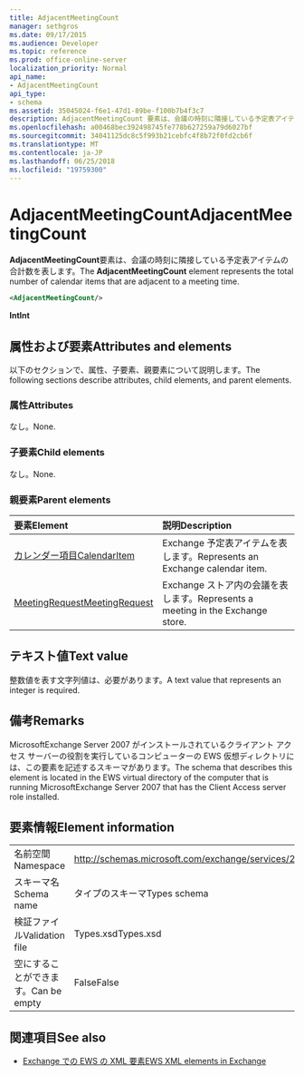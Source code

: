 ```yaml
---
title: AdjacentMeetingCount
manager: sethgros
ms.date: 09/17/2015
ms.audience: Developer
ms.topic: reference
ms.prod: office-online-server
localization_priority: Normal
api_name:
- AdjacentMeetingCount
api_type:
- schema
ms.assetid: 35045024-f6e1-47d1-89be-f100b7b4f3c7
description: AdjacentMeetingCount 要素は、会議の時刻に隣接している予定表アイテムの合計数を表します。
ms.openlocfilehash: a00468bec392498745fe778b627259a79d6027bf
ms.sourcegitcommit: 34041125dc8c5f993b21cebfc4f8b72f0fd2cb6f
ms.translationtype: MT
ms.contentlocale: ja-JP
ms.lasthandoff: 06/25/2018
ms.locfileid: "19759300"
---
```

# <a name="adjacentmeetingcount"></a><span data-ttu-id="94ec8-103">AdjacentMeetingCount</span><span class="sxs-lookup"><span data-stu-id="94ec8-103">AdjacentMeetingCount</span></span>

<span data-ttu-id="94ec8-104">**AdjacentMeetingCount**要素は、会議の時刻に隣接している予定表アイテムの合計数を表します。</span><span class="sxs-lookup"><span data-stu-id="94ec8-104">The **AdjacentMeetingCount** element represents the total number of calendar items that are adjacent to a meeting time.</span></span> 
  
```xml
<AdjacentMeetingCount/>
```

 <span data-ttu-id="94ec8-105">**Int**</span><span class="sxs-lookup"><span data-stu-id="94ec8-105">**Int**</span></span>
## <a name="attributes-and-elements"></a><span data-ttu-id="94ec8-106">属性および要素</span><span class="sxs-lookup"><span data-stu-id="94ec8-106">Attributes and elements</span></span>

<span data-ttu-id="94ec8-107">以下のセクションで、属性、子要素、親要素について説明します。</span><span class="sxs-lookup"><span data-stu-id="94ec8-107">The following sections describe attributes, child elements, and parent elements.</span></span>
  
### <a name="attributes"></a><span data-ttu-id="94ec8-108">属性</span><span class="sxs-lookup"><span data-stu-id="94ec8-108">Attributes</span></span>

<span data-ttu-id="94ec8-109">なし。</span><span class="sxs-lookup"><span data-stu-id="94ec8-109">None.</span></span>
  
### <a name="child-elements"></a><span data-ttu-id="94ec8-110">子要素</span><span class="sxs-lookup"><span data-stu-id="94ec8-110">Child elements</span></span>

<span data-ttu-id="94ec8-111">なし。</span><span class="sxs-lookup"><span data-stu-id="94ec8-111">None.</span></span>
  
### <a name="parent-elements"></a><span data-ttu-id="94ec8-112">親要素</span><span class="sxs-lookup"><span data-stu-id="94ec8-112">Parent elements</span></span>

|<span data-ttu-id="94ec8-113">**要素**</span><span class="sxs-lookup"><span data-stu-id="94ec8-113">**Element**</span></span>|<span data-ttu-id="94ec8-114">**説明**</span><span class="sxs-lookup"><span data-stu-id="94ec8-114">**Description**</span></span>|
|:-----|:-----|
|[<span data-ttu-id="94ec8-115">カレンダー項目</span><span class="sxs-lookup"><span data-stu-id="94ec8-115">CalendarItem</span></span>](calendaritem.md) <br/> |<span data-ttu-id="94ec8-116">Exchange 予定表アイテムを表します。</span><span class="sxs-lookup"><span data-stu-id="94ec8-116">Represents an Exchange calendar item.</span></span>  <br/> |
|[<span data-ttu-id="94ec8-117">MeetingRequest</span><span class="sxs-lookup"><span data-stu-id="94ec8-117">MeetingRequest</span></span>](meetingrequest.md) <br/> |<span data-ttu-id="94ec8-118">Exchange ストア内の会議を表します。</span><span class="sxs-lookup"><span data-stu-id="94ec8-118">Represents a meeting in the Exchange store.</span></span>  <br/> |
   
## <a name="text-value"></a><span data-ttu-id="94ec8-119">テキスト値</span><span class="sxs-lookup"><span data-stu-id="94ec8-119">Text value</span></span>

<span data-ttu-id="94ec8-120">整数値を表す文字列値は、必要があります。</span><span class="sxs-lookup"><span data-stu-id="94ec8-120">A text value that represents an integer is required.</span></span>
  
## <a name="remarks"></a><span data-ttu-id="94ec8-121">備考</span><span class="sxs-lookup"><span data-stu-id="94ec8-121">Remarks</span></span>

<span data-ttu-id="94ec8-122">MicrosoftExchange Server 2007 がインストールされているクライアント アクセス サーバーの役割を実行しているコンピューターの EWS 仮想ディレクトリには、この要素を記述するスキーマがあります。</span><span class="sxs-lookup"><span data-stu-id="94ec8-122">The schema that describes this element is located in the EWS virtual directory of the computer that is running MicrosoftExchange Server 2007 that has the Client Access server role installed.</span></span>
  
## <a name="element-information"></a><span data-ttu-id="94ec8-123">要素情報</span><span class="sxs-lookup"><span data-stu-id="94ec8-123">Element information</span></span>

|||
|:-----|:-----|
|<span data-ttu-id="94ec8-124">名前空間</span><span class="sxs-lookup"><span data-stu-id="94ec8-124">Namespace</span></span>  <br/> |http://schemas.microsoft.com/exchange/services/2006/types  <br/> |
|<span data-ttu-id="94ec8-125">スキーマ名</span><span class="sxs-lookup"><span data-stu-id="94ec8-125">Schema name</span></span>  <br/> |<span data-ttu-id="94ec8-126">タイプのスキーマ</span><span class="sxs-lookup"><span data-stu-id="94ec8-126">Types schema</span></span>  <br/> |
|<span data-ttu-id="94ec8-127">検証ファイル</span><span class="sxs-lookup"><span data-stu-id="94ec8-127">Validation file</span></span>  <br/> |<span data-ttu-id="94ec8-128">Types.xsd</span><span class="sxs-lookup"><span data-stu-id="94ec8-128">Types.xsd</span></span>  <br/> |
|<span data-ttu-id="94ec8-129">空にすることができます。</span><span class="sxs-lookup"><span data-stu-id="94ec8-129">Can be empty</span></span>  <br/> |<span data-ttu-id="94ec8-130">False</span><span class="sxs-lookup"><span data-stu-id="94ec8-130">False</span></span>  <br/> |
   
## <a name="see-also"></a><span data-ttu-id="94ec8-131">関連項目</span><span class="sxs-lookup"><span data-stu-id="94ec8-131">See also</span></span>

- [<span data-ttu-id="94ec8-132">Exchange での EWS の XML 要素</span><span class="sxs-lookup"><span data-stu-id="94ec8-132">EWS XML elements in Exchange</span></span>](ews-xml-elements-in-exchange.md)

